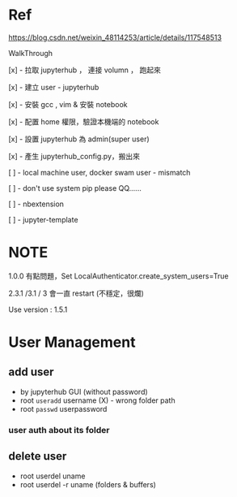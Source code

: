 # Ref

https://blog.csdn.net/weixin_48114253/article/details/117548513

WalkThrough

[x] - 拉取 jupyterhub ， 連接 volumn ， 跑起來

[x] - 建立 user - jupyterhub

[x] - 安裝 gcc , vim & 安裝 notebook

[x] - 配置 home 權限，驗證本機端的 notebook

[x] - 設置 jupyterhub 為 admin(super user)

[x] - 產生 jupyterhub_config.py，搬出來

[ ] - local machine user, docker swam user - mismatch

[ ] - don't use system pip please QQ......

[ ] - nbextension

[ ] - jupyter-template
# NOTE

1.0.0 有點問題，Set LocalAuthenticator.create_system_users=True

2.3.1 /3.1 / 3 會一直 restart (不穩定，很爛)

Use version : 1.5.1


# User Management

## add user
* by jupyterhub GUI (without password)
* root `useradd` username (X) - wrong folder path
* root `passwd` userpassword

### user auth about its folder


## delete user
   * root userdel uname 
   * root userdel -r uname (folders & buffers)
